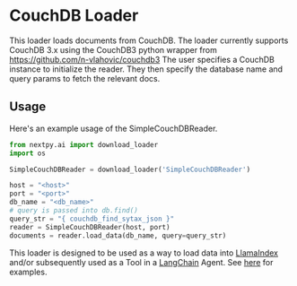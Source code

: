# CouchDB Loader

This loader loads documents from CouchDB. The loader currently supports CouchDB 3.x
using the CouchDB3 python wrapper from https://github.com/n-vlahovic/couchdb3
The user specifies a CouchDB instance to initialize the reader. They then specify
the database name and query params to fetch the relevant docs.

## Usage

Here's an example usage of the SimpleCouchDBReader.

```python
from nextpy.ai import download_loader
import os

SimpleCouchDBReader = download_loader('SimpleCouchDBReader')

host = "<host>"
port = "<port>"
db_name = "<db_name>"
# query is passed into db.find()
query_str = "{ couchdb_find_sytax_json }"
reader = SimpleCouchDBReader(host, port)
documents = reader.load_data(db_name, query=query_str)
```

This loader is designed to be used as a way to load data into [LlamaIndex](https://github.com/jerryjliu/gpt_index/tree/main/gpt_index) and/or subsequently used as a Tool in a [LangChain](https://github.com/hwchase17/langchain) Agent. See [here](https://github.com/emptycrown/llama-hub/tree/main) for examples.
